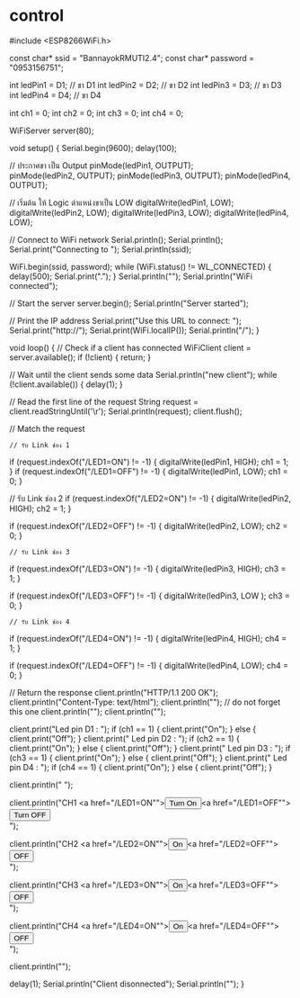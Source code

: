 # control
#include <ESP8266WiFi.h>

const char* ssid = "BannayokRMUTI2.4";
const char* password = "0953156751";

int ledPin1 = D1; // ขา D1
int ledPin2 = D2; // ขา D2
int ledPin3 = D3; // ขา D3
int ledPin4 = D4; // ขา D4

int ch1 = 0;
int ch2 = 0;
int ch3 = 0;
int ch4 = 0;

WiFiServer server(80);

void setup() {
  Serial.begin(9600);
  delay(100);

  // ประกาศขา เป็น Output
  pinMode(ledPin1, OUTPUT);  
  pinMode(ledPin2, OUTPUT);
  pinMode(ledPin3, OUTPUT);
  pinMode(ledPin4, OUTPUT);

  // เริ่มต้น ให้ Logic ตำแหน่งขาเป็น LOW
  digitalWrite(ledPin1, LOW);   
  digitalWrite(ledPin2, LOW);
  digitalWrite(ledPin3, LOW);
  digitalWrite(ledPin4, LOW);

  // Connect to WiFi network
  Serial.println();
  Serial.println();
  Serial.print("Connecting to ");
  Serial.println(ssid);

  WiFi.begin(ssid, password);
  while (WiFi.status() != WL_CONNECTED) {
    delay(500);
    Serial.print(".");
  }
  Serial.println("");
  Serial.println("WiFi connected");

  // Start the server
  server.begin();
  Serial.println("Server started");

  // Print the IP address
  Serial.print("Use this URL to connect: ");
  Serial.print("http://");
  Serial.print(WiFi.localIP());
  Serial.println("/");
}

void loop() {
  // Check if a client has connected
  WiFiClient client = server.available();
  if (!client) {
    return;
  }

  // Wait until the client sends some data
  Serial.println("new client");
  while (!client.available()) {
    delay(1);
  }

  // Read the first line of the request
  String request = client.readStringUntil('\r');
  Serial.println(request);
  client.flush();

  // Match the request

    // รับ Link ช่อง 1 

  if (request.indexOf("/LED1=ON") != -1) {
    digitalWrite(ledPin1, HIGH);
    ch1 = 1;
  }
  if (request.indexOf("/LED1=OFF") != -1) {
    digitalWrite(ledPin1, LOW);
    ch1 = 0;
  }

  // รับ Link ช่อง 2
  if (request.indexOf("/LED2=ON") != -1) {
    digitalWrite(ledPin2, HIGH);
    ch2 = 1;
  }

  if (request.indexOf("/LED2=OFF") != -1) {
    digitalWrite(ledPin2, LOW);
    ch2 = 0;
  }

    // รับ Link ช่อง 3
  if (request.indexOf("/LED3=ON") != -1) {
    digitalWrite(ledPin3, HIGH);
    ch3 = 1;
  }

  if (request.indexOf("/LED3=OFF") != -1) {
    digitalWrite(ledPin3, LOW );
    ch3 = 0;
  }

    // รับ Link ช่อง 4
  if (request.indexOf("/LED4=ON") != -1) {
    digitalWrite(ledPin4, HIGH);
    ch4 = 1;
  }

  if (request.indexOf("/LED4=OFF") != -1) {
    digitalWrite(ledPin4, LOW);
    ch4 = 0;
  }

  // Return the response
  client.println("HTTP/1.1 200 OK");
  client.println("Content-Type: text/html");
  client.println(""); // do not forget this one
  client.println("");
  client.println("");

  client.print("Led pin D1 : ");
  if (ch1 == 1) {
    client.print("On");
  } else {
    client.print("Off");
  }
  client.print(" Led pin D2 : ");
  if (ch2 == 1) {
    client.print("On");
  } else {
    client.print("Off");
  }
  client.print(" Led pin D3 : ");
  if (ch3 == 1) {
    client.print("On");
  } else {
    client.print("Off");
  }
  client.print(" Led pin D4 : ");
  if (ch4 == 1) {
    client.print("On");
  } else {
    client.print("Off");
  }

 client.println(" ");

client.println("CH1 <a href=\"/LED1=ON\"\"><button>Turn On </button></a><a href=\"/LED1=OFF\"\"><button>Turn OFF </button></a><br>");

client.println("CH2 <a href=\"/LED2=ON\"\"><button> On </button></a><a href=\"/LED2=OFF\"\"><button> OFF </button></a><br>"); 

client.println("CH3 <a href=\"/LED3=ON\"\"><button> On </button></a><a href=\"/LED3=OFF\"\"><button> OFF </button></a><br>");

client.println("CH4 <a href=\"/LED4=ON\"\"><button> On </button></a><a href=\"/LED4=OFF\"\"><button> OFF </button></a><br>");

  client.println("");

  delay(1);
  Serial.println("Client disonnected");
  Serial.println("");
}
